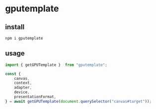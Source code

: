 # gputemplate
## install
```
npm i gputemplate
```
## usage
```javascript
import { getGPUTemplate }  from "gputemplate";

const {
	canvas,
	context,
	adapter,
	device,
	presentationFormat,
} = await getGPUTemplate(document.querySelector("canvas#target"));
```